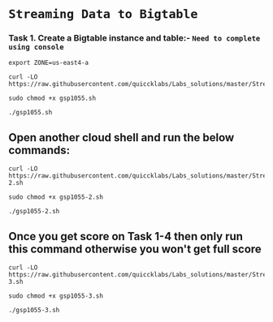 
# ```Streaming Data to Bigtable```

### Task 1. Create a Bigtable instance and table:- ```Need to complete using console```

```
export ZONE=us-east4-a

curl -LO https://raw.githubusercontent.com/quiccklabs/Labs_solutions/master/Streaming%20Data%20to%20Bigtable/gsp1055.sh

sudo chmod +x gsp1055.sh

./gsp1055.sh
```

## Open another cloud shell and run the below commands:

```
curl -LO https://raw.githubusercontent.com/quiccklabs/Labs_solutions/master/Streaming%20Data%20to%20Bigtable/gsp1055-2.sh

sudo chmod +x gsp1055-2.sh

./gsp1055-2.sh
```

## Once you get score on Task 1-4 then only run this command otherwise you won't get full score 

```
curl -LO https://raw.githubusercontent.com/quiccklabs/Labs_solutions/master/Streaming%20Data%20to%20Bigtable/gsp1055-3.sh

sudo chmod +x gsp1055-3.sh

./gsp1055-3.sh
```


